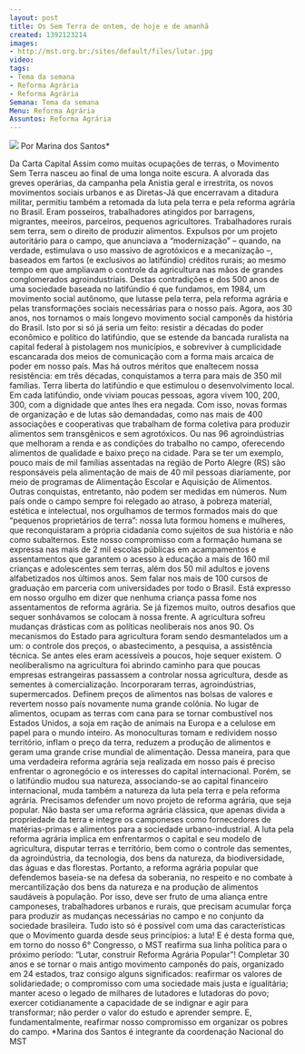 ```yaml
---
layout: post
title: Os Sem Terra de ontem, de hoje e de amanhã
created: 1392123214
images:
- http://mst.org.br:/sites/default/files/lutar.jpg
video: 
tags:
- Tema da semana
- Reforma Agrária
- Reforma Agrária
Semana: Tema da semana
Menu: Reforma Agrária
Assuntos: Reforma Agrária
---
```



![](/sites/default/files/lutar.jpg)
Por Marina dos Santos\*

Da Carta Capital
Assim como muitas ocupações de terras, o Movimento Sem Terra nasceu ao final de uma longa noite escura. A alvorada das greves operárias, da campanha pela Anistia geral e irrestrita, os novos movimentos sociais urbanos e as Diretas-Já que encerravam a ditadura militar, permitiu também a retomada da luta pela terra e pela reforma agrária no Brasil.
Eram posseiros, trabalhadores atingidos por barragens, migrantes, meeiros, parceiros, pequenos agricultores. Trabalhadores rurais sem terra, sem o direito de produzir alimentos. Expulsos por um projeto autoritário para o campo, que anunciava a “modernização” – quando, na verdade, estimulava o uso massivo de agrotóxicos e a mecanização –, baseados em fartos (e exclusivos ao latifúndio) créditos rurais; ao mesmo tempo em que ampliavam o controle da agricultura nas mãos de grandes conglomerados agroindustriais. Destas contradições e dos 500 anos de uma sociedade baseada no latifúndio é que fundamos, em 1984, um movimento social autônomo, que lutasse pela terra, pela reforma agrária e pelas transformações sociais necessárias para o nosso país.
Agora, aos 30 anos, nos tornamos o mais longevo movimento social camponês da história do Brasil. Isto por si só já seria um feito: resistir a décadas do poder econômico e político do latifúndio, que se estende da bancada ruralista na capital federal à pistolagem nos municípios, e sobreviver à cumplicidade escancarada dos meios de comunicação com a forma mais arcaica de poder em nosso país.
Mas há outros méritos que enaltecem nossa resistência: em três décadas, conquistamos a terra para mais de 350 mil famílias. Terra liberta do latifúndio e que estimulou o desenvolvimento local. Em cada latifúndio, onde viviam poucas pessoas, agora vivem 100, 200, 300, com a dignidade que antes lhes era negada.
Com isso, novas formas de organização e de lutas são demandadas, como nas mais de 400 associações e cooperativas que trabalham de forma coletiva para produzir alimentos sem transgênicos e sem agrotóxicos. Ou nas 96 agroindústrias que melhoram a renda e as condições do trabalho no campo, oferecendo alimentos de qualidade e baixo preço na cidade. Para se ter um exemplo, pouco mais de mil famílias assentadas na região de Porto Alegre (RS) são responsáveis pela alimentação de mais de 40 mil pessoas diariamente, por meio de programas de Alimentação Escolar e Aquisição de Alimentos.
Outras conquistas, entretanto, não podem ser medidas em números. Num país onde o campo sempre foi relegado ao atraso, à pobreza material, estética e intelectual, nos orgulhamos de termos formados mais do que “pequenos proprietários de terra”: nossa luta formou homens e mulheres, que reconquistaram a própria cidadania como sujeitos de sua história e não como subalternos.
Este nosso compromisso com a formação humana se expressa nas mais de 2 mil escolas públicas em acampamentos e assentamentos que garantem o acesso à educação a mais de 160 mil crianças e adolescentes sem terras, além dos 50 mil adultos e jovens alfabetizados nos últimos anos. Sem falar nos mais de 100 cursos de graduação em parceria com universidades por todo o Brasil.
Está expresso em nosso orgulho em dizer que nenhuma criança passa fome nos assentamentos de reforma agrária.
Se já fizemos muito, outros desafios que sequer sonhávamos se colocam à nossa frente. A agricultura sofreu mudanças drásticas com as políticas neoliberais nos anos 90. Os mecanismos do Estado para agricultura foram sendo desmantelados um a um: o controle dos preços, o abastecimento, a pesquisa, a assistência técnica. Se antes eles eram acessíveis a poucos, hoje sequer existem. O neoliberalismo na agricultura foi abrindo caminho para que poucas empresas estrangeiras passassem a controlar nossa agricultura, desde as sementes à comercialização. Incorporaram terras, agroindústrias, supermercados. Definem preços de alimentos nas bolsas de valores e revertem nosso país novamente numa grande colônia.
No lugar de alimentos, ocupam as terras com cana para se tornar combustível nos Estados Unidos, a soja em ração de animais na Europa e a celulose em papel para o mundo inteiro. As monoculturas tomam e redividem nosso território, inflam o preço da terra, reduzem a produção de alimentos e geram uma grande crise mundial de alimentação.
Dessa maneira, para que uma verdadeira reforma agrária seja realizada em nosso país é preciso enfrentar o agronegócio e os interesses do capital internacional. Porém, se o latifúndio mudou sua natureza, associando-se ao capital financeiro internacional, muda também a natureza da luta pela terra e pela reforma agrária. Precisamos defender um novo projeto de reforma agrá­ria, que seja popular. Não basta ser uma reforma agrária clás­sica, que apenas divida a propriedade da terra e integre os camponeses como fornecedores de matérias-primas e alimen­tos para a sociedade urbano-industrial.
A luta pela reforma agrária implica em enfrentarmos o capital e seu modelo de agricultura, disputar terras e território, bem como o controle das sementes, da agroindústria, da tecnologia, dos bens da natureza, da biodiversidade, das águas e das florestas.
Portanto, a reforma agrária popular que defendemos baseia-se na defesa da soberania, no respeito e no combate à mercantilização dos bens da natureza e na produção de alimentos saudáveis à população. Por isso, deve ser fruto de uma aliança entre camponeses, trabalhadores urbanos e rurais, que precisam acumular força para produzir as mudanças necessárias no campo e no conjunto da sociedade brasileira.
Tudo isto só é possível com uma das características que o Movimento guarda desde seus princípios: a luta! E é desta forma que, em torno do nosso 6° Congresso, o MST reafirma sua linha política para o próximo período: “Lutar, construir Reforma Agrária Popular”!
Completar 30 anos e se tornar o mais antigo movimento camponês do país, organizado em 24 estados, traz consigo alguns significados: reafirmar os valores de solidariedade; o compromisso com uma sociedade mais justa e igualitária; manter aceso o legado de milhares de lutadores e lutadoras do povo; exercer cotidianamente a capacidade de se indignar e agir para transformar; não perder o valor do estudo e aprender sempre. E, fundamentalmente, reafirmar nosso compromisso em organizar os pobres do campo.
\*Marina dos Santos é integrante da coordenação Nacional do MST
